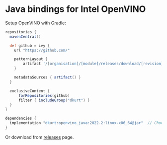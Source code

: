 # Java bindings for Intel OpenVINO

Setup OpenVINO with Gradle:

```gradle
repositories {
  mavenCentral()

  def github = ivy {
    url "https://github.com/"

    patternLayout {
        artifact '/[organisation]/[module]/releases/download/[revision]/openvino-[revision]-[classifier].[ext]'
    }

    metadataSources { artifact() }
  }

  exclusiveContent {
      forRepositories(github)
      filter { includeGroup("dkurt") }
  }
}

dependencies {
  implementation "dkurt:openvino_java:2022.2:linux-x86_64@jar"  // Choose "macosx-x86_64" for Mac or "windows-x86_64" for Windows
}
```


Or download from [releases](https://github.com/dkurt/openvino_java/releases) page.
